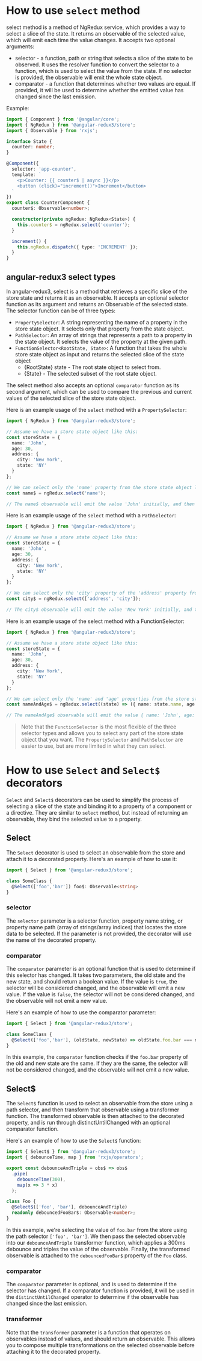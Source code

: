 # How to use `select` method
select method is a method of NgRedux service, which provides a way to select a slice of the state.
It returns an observable of the selected value, which will emit each time the value changes. It accepts two optional arguments:

* selector - a function, path or string that selects a slice of the state to be observed. It uses the resolver function to convert the selector to a function, which is used to select the value from the state. If no selector is provided, the observable will emit the whole state object.
* comparator - a function that determines whether two values are equal. If provided, it will be used to determine whether the emitted value has changed since the last emission.

Example:
```typescript
import { Component } from '@angular/core';
import { NgRedux } from '@angular-redux3/store';
import { Observable } from 'rxjs';

interface State {
  counter: number;
}

@Component({
  selector: 'app-counter',
  template: `
    <p>Counter: {{ counter$ | async }}</p>
    <button (click)="increment()">Increment</button>
  `
})
export class CounterComponent {
  counter$: Observable<number>;

  constructor(private ngRedux: NgRedux<State>) {
    this.counter$ = ngRedux.select('counter');
  }

  increment() {
    this.ngRedux.dispatch({ type: 'INCREMENT' });
  }
}
```

## angular-redux3 select types
In angular-redux3, select is a method that retrieves a specific slice of the store state and returns it as an observable.
It accepts an optional selector function as its argument and returns an Observable of the selected state.
The selector function can be of three types:

* `PropertySelector`: A string representing the name of a property in the store state object. It selects only that property from the state object.
* `PathSelector`: An array of strings that represents a path to a property in the state object. It selects the value of the property at the given path.
* `FunctionSelector<RootState, State>`: A function that takes the whole store state object as input and returns the selected slice of the state object
  * {RootState} state - The root state object to select from.
  * {State} - The selected subset of the root state object.

The select method also accepts an optional `comparator` function as its second argument,
which can be used to compare the previous and current values of the selected slice of the store state object.

Here is an example usage of the `select` method with a `PropertySelector`:
```typescript
import { NgRedux } from '@angular-redux3/store';

// Assume we have a store state object like this:
const storeState = {
  name: 'John',
  age: 30,
  address: {
    city: 'New York',
    state: 'NY'
  }
};

// We can select only the 'name' property from the store state object like this:
const name$ = ngRedux.select('name');

// The name$ observable will emit the value 'John' initially, and then emit again only if the value of the 'name' property in the store state object changes.
```

Here is an example usage of the `select` method with a `PathSelector`:
```typescript
import { NgRedux } from '@angular-redux3/store';

// Assume we have a store state object like this:
const storeState = {
  name: 'John',
  age: 30,
  address: {
    city: 'New York',
    state: 'NY'
  }
};

// We can select only the 'city' property of the 'address' property from the store state object like this:
const city$ = ngRedux.select(['address', 'city']);

// The city$ observable will emit the value 'New York' initially, and then emit again only if the value of the 'city' property in the store state object changes.

```

Here is an example usage of the select method with a FunctionSelector:
```typescript
import { NgRedux } from '@angular-redux3/store';

// Assume we have a store state object like this:
const storeState = {
  name: 'John',
  age: 30,
  address: {
    city: 'New York',
    state: 'NY'
  }
};

// We can select only the 'name' and 'age' properties from the store state object like this:
const nameAndAge$ = ngRedux.select((state) => ({ name: state.name, age: state.age }));

// The nameAndAge$ observable will emit the value { name: 'John', age: 30 } initially, and then emit again only if the value of the 'name' or 'age' property in the store state object changes.

```

> Note that the `FunctionSelector` is the most flexible of the three selector types and allows you to select any part of the store state object that you want.
> The `PropertySelector` and `PathSelector` are easier to use, but are more limited in what they can select.

# How to use `Select` and `Select$` decorators

`Select` and `Select$` decorators can be used to simplify the process of selecting a slice of the state and binding it to a property of a component or a directive.
They are similar to `select` method, but instead of returning an observable, they bind the selected value to a property.

## Select
The `Select` decorator is used to select an observable from the store and attach it to a decorated property.
Here's an example of how to use it:
```typescript
import { Select } from '@angular-redux3/store';

class SomeClass {
  @Select(['foo','bar']) foo$: Observable<string>
}
```

### selector
The `selector` parameter is a selector function, property name string, or property name path (array of strings/array indices) that locates the store data to be selected.
If the parameter is not provided, the decorator will use the name of the decorated property.

### comparator
The `comparator` parameter is an optional function that is used to determine if this selector has changed.
It takes two parameters, the old state and the new state, and should return a boolean value.
If the value is `true`, the selector will be considered changed, and the observable will emit a new value. If the value is `false`,
the selector will not be considered changed, and the observable will not emit a new value.

Here's an example of how to use the comparator parameter:
```typescript
import { Select } from '@angular-redux3/store';

class SomeClass {
  @Select(['foo','bar'], (oldState, newState) => oldState.foo.bar === newState.foo.bar) foo$: Observable<string>
}
```
In this example, the `comparator` function checks if the `foo.bar` property of the old and new state are the same.
If they are the same, the selector will not be considered changed, and the observable will not emit a new value.

## Select$
The `Select$` function is used to select an observable from the store using a path selector, and then transform that observable using a transformer function.
The transformed observable is then attached to the decorated property, and is run through distinctUntilChanged with an optional comparator function.

Here's an example of how to use the `Select$` function:
```typescript
import { Select$ } from '@angular-redux3/store';
import { debounceTime, map } from 'rxjs/operators';

export const debounceAndTriple = obs$ => obs$
  .pipe(
    debounceTime(300),
    map(x => 3 * x)
  );

class Foo {
  @Select$(['foo', 'bar'], debounceAndTriple)
  readonly debouncedFooBar$: Observable<number>;
}
```

In this example, we're selecting the value of `foo.bar` from the store using the path selector `['foo', 'bar']`.
We then pass the selected observable into our `debounceAndTriple` transformer function, which applies a 300ms debounce and triples the value of the observable.
Finally, the transformed observable is attached to the `debouncedFooBar$` property of the `Foo` class.

### comparator 
The `comparator` parameter is optional, and is used to determine if the selector has changed.
If a comparator function is provided, it will be used in the `distinctUntilChanged` operator to determine if the observable has changed since the last emission.

### transformer 
Note that the `transformer` parameter is a function that operates on observables instead of values, and should return an observable.
This allows you to compose multiple transformations on the selected observable before attaching it to the decorated property.

